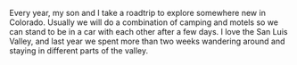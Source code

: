 Every year, my son and I take a roadtrip to explore somewhere new in Colorado.  Usually we will do a combination of camping and motels so we can stand to be in a car with each other after a few days.  I love the San Luis Valley, and last year we spent more than two weeks wandering around and staying in different parts of the valley.
